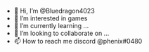 - 👋 Hi, I’m @Bluedragon4023
- 👀 I’m interested in games
- 🌱 I’m currently learning ...
- 💞️ I’m looking to collaborate on ...
- 📫 How to reach me discord @phenix#0480

<!---
Bluedragon4023/Bluedragon4023 is a ✨ special ✨ repository because its `README.md` (this file) appears on your GitHub profile.
You can click the Preview link to take a look at your changes.
--->

